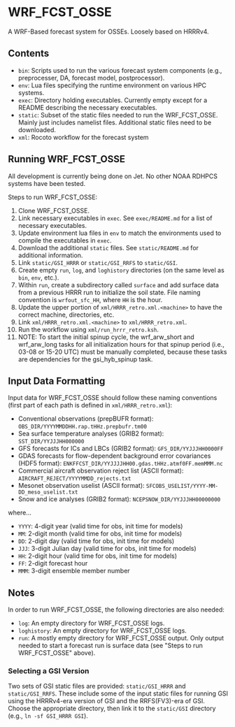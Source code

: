 # WRF_FCST_OSSE

A WRF-Based forecast system for OSSEs. Loosely based on HRRRv4.

## Contents

- `bin`: Scripts used to run the various forecast system components (e.g., preprocesser, DA, forecast model, postprocessor).
- `env`: Lua files specifying the runtime environment on various HPC systems.
- `exec`: Directory holding executables. Currently empty except for a README describing the necessary executables.
- `static`: Subset of the static files needed to run the WRF_FCST_OSSE. Mainly just includes namelist files. Additional static files need to be downloaded.
- `xml`: Rocoto workflow for the forecast system

## Running WRF_FCST_OSSE

All development is currently being done on Jet. No other NOAA RDHPCS systems have been tested.

Steps to run WRF_FCST_OSSE:

1. Clone WRF_FCST_OSSE.
2. Link necessary executables in `exec`. See `exec/README.md` for a list of necessary executables.
3. Update environment lua files in `env` to match the environments used to compile the executables in `exec`.
4. Download the additional `static` files. See `static/README.md` for additional information.
5. Link `static/GSI_HRRR` or `static/GSI_RRFS` to `static/GSI`.
6. Create empty `run`, `log`, and `loghistory` directories (on the same level as `bin`, `env`, etc.).
7. Within `run`, create a subdirectory called `surface` and add surface data from a previous HRRR run to initialize the soil state. File naming convention is `wrfout_sfc_HH`, where `HH` is the hour.
8. Update the upper portion of `xml/HRRR_retro.xml.<machine>` to have the correct machine, directories, etc.
9. Link `xml/HRRR_retro.xml.<machine>` to `xml/HRRR_retro.xml`.
10. Run the workflow using `xml/run_hrrr_retro.ksh`.
11. NOTE: To start the initial spinup cycle, the wrf_arw_short and wrf_arw_long tasks for all initialization hours for that spinup period (i.e., 03-08 or 15-20 UTC) must be manually completed, because these tasks are dependencies for the gsi_hyb_spinup task.

## Input Data Formatting  
  
Input data for WRF_FCST_OSSE should follow these naming conventions (first part of each path is defined in `xml/HRRR_retro.xml`):  
  
- Conventional observations (prepBUFR format): `OBS_DIR/YYYYMMDDHH.rap.tHHz.prepbufr.tm00`
- Sea surface temperature analyses (GRIB2 format): `SST_DIR/YYJJJHH000000`
- GFS forecasts for ICs and LBCs (GRIB2 format): `GFS_DIR/YYJJJHH0000FF`
- GDAS forecasts for flow-dependent background error covariances (HDF5 format): `ENKFFCST_DIR/YYJJJJHH00.gdas.tHHz.atmf0FF.memMMM.nc`
- Commercial aircraft observation reject list (ASCII format): `AIRCRAFT_REJECT/YYYYMMDD_rejects.txt`
- Mesonet observation uselist (ASCII format): `SFCOBS_USELIST/YYYY-MM-DD_meso_uselist.txt`
- Snow and ice analyses (GRIB2 format): `NCEPSNOW_DIR/YYJJJHH00000000`

where... 
  
- `YYYY`: 4-digit year (valid time for obs, init time for models) 
- `MM`: 2-digit month (valid time for obs, init time for models) 
- `DD`: 2-digit day (valid time for obs, init time for models) 
- `JJJ`: 3-digit Julian day (valid time for obs, init time for models) 
- `HH`: 2-digit hour (valid time for obs, init time for models) 
- `FF`: 2-digit forecast hour  
- `MMM`: 3-digit ensemble member number  

## Notes

In order to run WRF_FCST_OSSE, the following directories are also needed:

- `log`: An empty directory for WRF_FCST_OSSE logs.
- `loghistory`: An empty directory for WRF_FCST_OSSE logs.
- `run`: A mostly empty directory for WRF_FCST_OSSE output. Only output needed to start a forecast run is surface data (see "Steps to run WRF_FCST_OSSE" above).

### Selecting a GSI Version

Two sets of GSI static files are provided: `static/GSI_HRRR` and `static/GSI_RRFS`. These include some of the input static files for running GSI using the HRRRv4-era version of GSI and the RRFS(FV3)-era of GSI. Choose the appropriate directory, then link it to the `static/GSI` directory (e.g., `ln -sf GSI_HRRR GSI`).
